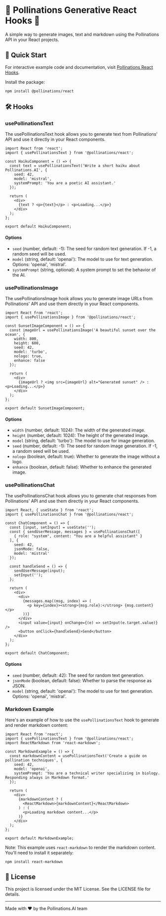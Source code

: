 # 🌸 Pollinations Generative React Hooks 🌸

A simple way to generate images, text and markdown using the Pollinations API in your React projects.

## 🚀 Quick Start

For interactive example code and documentation, visit [Pollinations React Hooks](https://react-hooks.pollinations.ai).

Install the package:

    npm install @pollinations/react

## 🛠️ Hooks

### usePollinationsText

The usePollinationsText hook allows you to generate text from Pollinations' API and use it directly in your React components.

    import React from 'react';
    import { usePollinationsText } from '@pollinations/react';

    const HaikuComponent = () => {
      const text = usePollinationsText('Write a short haiku about Pollinations.AI', {
        seed: 42,
        model: 'mistral',
        systemPrompt: 'You are a poetic AI assistant.'
      });

      return (
        <div>
          {text ? <p>{text}</p> : <p>Loading...</p>}
        </div>
      );
    };

    export default HaikuComponent;

#### Options

- `seed` (number, default: -1): The seed for random text generation. If -1, a random seed will be used.
- `model` (string, default: 'openai'): The model to use for text generation. Options: 'openai', 'mistral'.
- `systemPrompt` (string, optional): A system prompt to set the behavior of the AI.

### usePollinationsImage

The usePollinationsImage hook allows you to generate image URLs from Pollinations' API and use them directly in your React components.

    import React from 'react';
    import { usePollinationsImage } from '@pollinations/react';

    const SunsetImageComponent = () => {
      const imageUrl = usePollinationsImage('A beautiful sunset over the ocean', {
        width: 800,
        height: 600,
        seed: 42,
        model: 'turbo',
        nologo: true,
        enhance: false
      });

      return (
        <div>
          {imageUrl ? <img src={imageUrl} alt="Generated sunset" /> : <p>Loading...</p>}
        </div>
      );
    };

    export default SunsetImageComponent;

#### Options

- `width` (number, default: 1024): The width of the generated image.
- `height` (number, default: 1024): The height of the generated image.
- `model` (string, default: 'turbo'): The model to use for image generation.
- `seed` (number, default: -1): The seed for random image generation. If -1, a random seed will be used.
- `nologo` (boolean, default: true): Whether to generate the image without a logo.
- `enhance` (boolean, default: false): Whether to enhance the generated image.

### usePollinationsChat

The usePollinationsChat hook allows you to generate chat responses from Pollinations' API and use them directly in your React components.

    import React, { useState } from 'react';
    import { usePollinationsChat } from '@pollinations/react';

    const ChatComponent = () => {
      const [input, setInput] = useState('');
      const { sendUserMessage, messages } = usePollinationsChat([
        { role: "system", content: "You are a helpful assistant" }
      ], {
        seed: 42,
        jsonMode: false,
        model: 'mistral'
      });

      const handleSend = () => {
        sendUserMessage(input);
        setInput('');
      };

      return (
        <div>
          <div>
            {messages.map((msg, index) => (
              <p key={index}><strong>{msg.role}:</strong> {msg.content}</p>
            ))}
          </div>
          <input value={input} onChange={(e) => setInput(e.target.value)} />
          <button onClick={handleSend}>Send</button>
        </div>
      );
    };

    export default ChatComponent;

#### Options

- `seed` (number, default: 42): The seed for random text generation.
- `jsonMode` (boolean, default: false): Whether to parse the response as JSON.
- `model` (string, default: 'openai'): The model to use for text generation. Options: 'openai', 'mistral'.

### Markdown Example

Here's an example of how to use the `usePollinationsText` hook to generate and render markdown content:

    import React from 'react';
    import { usePollinationsText } from '@pollinations/react';
    import ReactMarkdown from 'react-markdown';

    const MarkdownExample = () => {
      const markdownContent = usePollinationsText('Create a guide on pollination techniques', {
        seed: 42,
        model: 'openai',
        systemPrompt: 'You are a technical writer specializing in biology. Responding always in Markdown format.'
      });

      return (
        <div>
          {markdownContent ? (
            <ReactMarkdown>{markdownContent}</ReactMarkdown>
          ) : (
            <p>Loading markdown content...</p>
          )}
        </div>
      );
    };

    export default MarkdownExample;

Note: This example uses `react-markdown` to render the markdown content. You'll need to install it separately:

    npm install react-markdown

## 📜 License

This project is licensed under the MIT License. See the LICENSE file for details.

---

Made with ❤️ by the Pollinations.AI team
